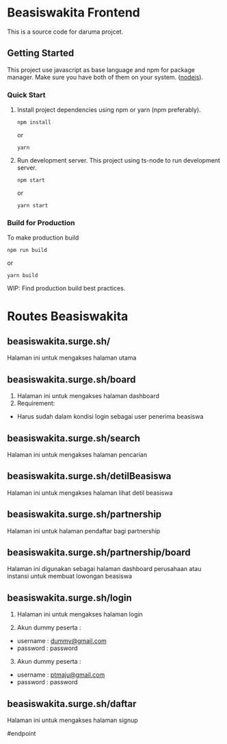 # Beasiswakita Frontend

This is a source code for daruma projcet.

## Getting Started

This project use javascript as base language and npm for package manager. Make sure you have both of them on your system. ([nodejs](https://nodejs.org/en/)).

### Quick Start

1.  Install project dependencies using npm or yarn (npm preferably).
    ```
    npm install
    ```
    or
    ```
    yarn
    ```
2.  Run development server.
    This project using ts-node to run development server.
    ```
    npm start
    ```
    or
    ```
    yarn start
    ```

### Build for Production

To make production build

```
npm run build
```

or

```
yarn build
```

WIP: Find production build best practices.

# Routes Beasiswakita

## beasiswakita.surge.sh/

Halaman ini untuk mengakses halaman utama

## beasiswakita.surge.sh/board

1.  Halaman ini untuk mengakses halaman dashboard
2.  Requirement:

* Harus sudah dalam kondisi login sebagai user penerima beasiswa

## beasiswakita.surge.sh/search

Halaman ini untuk mengakses halaman pencarian

## beasiswakita.surge.sh/detilBeasiswa

Halaman ini untuk mengakses halaman lihat detil beasiswa

## beasiswakita.surge.sh/partnership

Halaman ini untuk halaman pendaftar bagi partnership

## beasiswakita.surge.sh/partnership/board

Halaman ini digunakan sebagai halaman dashboard perusahaan atau instansi untuk membuat lowongan beasiswa

## beasiswakita.surge.sh/login

1.  Halaman ini untuk mengakses halaman login

2.  Akun dummy peserta :

* username : dummy@gmail.com
* password : password

3.  Akun dummy peserta :

* username : ptmaju@gmail.com
* password : password

## beasiswakita.surge.sh/daftar

Halaman ini untuk mengakses halaman signup

#endpoint
